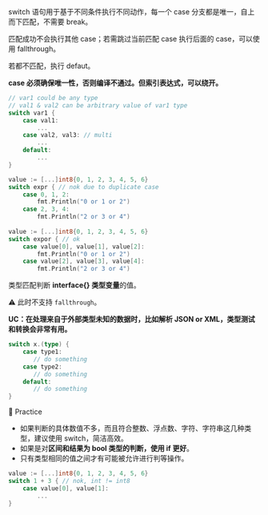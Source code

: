 switch 语句用于基于不同条件执行不同动作，每一个 case 分支都是唯一，自上而下匹配，不需要 break。

匹配成功不会执行其他 case；若需跳过当前匹配 case 执行后面的 case，可以使用 fallthrough。

若都不匹配，执行 defaut。

**case 必须确保唯一性，否则编译不通过。但索引表达式，可以绕开。**

```go
// var1 could be any type
// val1 & val2 can be arbitrary value of var1 type
switch var1 {
    case val1:
        ...
    case val2, val3: // multi
        ...
    default:      
        ...
}

value := [...]int8{0, 1, 2, 3, 4, 5, 6}
switch expr { // nok due to duplicate case
	case 0, 1, 2:
		fmt.Println("0 or 1 or 2")
   	case 2, 3, 4:
		fmt.Println("2 or 3 or 4")
    
value := [...]int8{0, 1, 2, 3, 4, 5, 6}
switch expor { // ok
	case value[0], value[1], value[2]:
		fmt.Println("0 or 1 or 2")
   	case value[2], value[3], value[4]:
		fmt.Println("2 or 3 or 4")  
```

类型匹配判断 **interface{} 类型变量**的值。

:warning: 此时不支持 `fallthrough`。

**UC：在处理来自于外部类型未知的数据时，比如解析 JSON or XML，类型测试和转换会非常有用。**

```go
switch x.(type) {
    case type1:
       // do something      
    case type2:
       // do something  
    default:
       // do something 
}
```

:construction_worker: Practice

- 如果判断的具体数值不多，而且符合整数、浮点数、字符、字符串这几种类型，建议使用 switch，简洁高效。
- 如果是对**区间和结果为 bool 类型的判断，使用 if 更好**。
- 只有类型相同的值之间才有可能被允许进行判等操作。

```go
value := [...]int8{0, 1, 2, 3, 4, 5, 6}
switch 1 + 3 { // nok, int != int8
    case value[0], value[1]:
    	...
}
```

